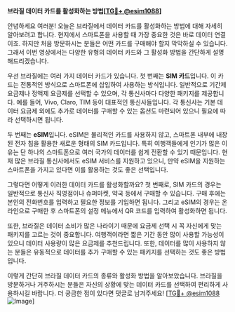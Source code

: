 **브라질 데이터 카드를 활성화하는 방법[[TG💪+ @esim1088](https://t.me/s/esim1088)]**

안녕하세요 여러분! 오늘은 브라질에서 데이터 카드를 활성화하는 방법에 대해 자세히 알아보려고 합니다. 현지에서 스마트폰을 사용할 때 가장 중요한 것은 바로 데이터 연결이죠. 하지만 처음 방문하시는 분들은 어떤 카드를 구매해야 할지 막막하실 수 있습니다. 그래서 이번 영상에서는 다양한 유형의 데이터 카드와 그 활성화 방법을 간단하게 설명해드리겠습니다.

우선 브라질에는 여러 가지 데이터 카드가 있습니다. 첫 번째는 **SIM 카드**입니다. 이 카드는 전통적인 방식으로 스마트폰에 삽입하여 사용하는 방식입니다. 일반적으로 기간제 요금제나 정액제 요금제를 선택할 수 있으며, 각 통신사마다 다양한 패키지를 제공합니다. 예를 들어, Vivo, Claro, TIM 등이 대표적인 통신사들입니다. 각 통신사는 기본 데이터 요금제 외에도 추가로 데이터를 구매할 수 있는 옵션도 마련되어 있으니 필요에 따라 선택하시면 됩니다.

두 번째는 **eSIM**입니다. eSIM은 물리적인 카드를 사용하지 않고, 스마트폰 내부에 내장된 전자 칩을 활용한 새로운 형태의 SIM 카드입니다. 특히 여행객들에게 인기가 많은 이유는 단 하나의 스마트폰으로 여러 국가의 데이터를 쉽게 전환할 수 있기 때문입니다. 현재 많은 브라질 통신사에서도 eSIM 서비스를 지원하고 있으니, 만약 eSIM을 지원하는 스마트폰을 가지고 있다면 이를 활용하는 것도 좋은 선택입니다.

그렇다면 어떻게 이러한 데이터 카드를 활성화할까요? 첫 번째로, SIM 카드의 경우는 일반적으로 통신사 직영점이나 슈퍼마켓, 약국 등에서 구매할 수 있습니다. 구매 후에는 본인의 전화번호를 입력하고 필요한 정보를 기입하면 됩니다. 그리고 eSIM의 경우는 온라인으로 구매한 후 스마트폰의 설정 메뉴에서 QR 코드를 입력하여 활성화하면 됩니다.

또한, 브라질은 데이터 소비가 많은 나라이기 때문에 요금제 선택 시 꼭 자신에게 맞는 패키지를 고르는 것이 중요합니다. 여행객이라면 짧은 기간 동안 많이 사용할 가능성이 있으니 데이터 사용량이 많은 요금제를 추천드립니다. 또한, 데이터를 많이 사용하지 않는 분들은 유동적으로 데이터를 추가 구매할 수 있는 패키지를 선택하는 것도 좋은 방법입니다.

이렇게 간단히 브라질 데이터 카드의 종류와 활성화 방법을 알아보았습니다. 브라질을 방문하거나 거주하시는 분들은 자신의 상황에 맞는 데이터 카드를 선택하여 편리하게 사용하시길 바랍니다. 더 궁금한 점이 있다면 댓글로 남겨주세요! [[TG💪+ @esim1088](https://t.me/s/esim1088) ![Image](https://i.postimg.cc/Y0z9fWf4/image.png)]